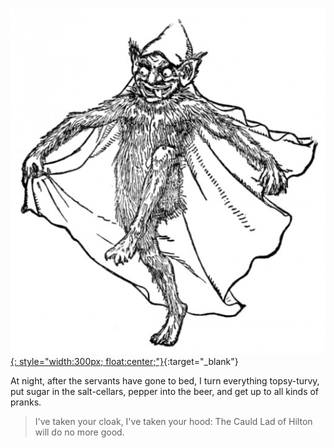 [![alt text](/images/Goblin_illustration_from_19th_century.jpg){: style="width:300px; float:center;"}](https://mythus.fandom.com/wiki/Goblin){:target="_blank"}

At night, after the servants have gone to bed, I turn everything topsy-turvy, put sugar in the salt-cellars, pepper into the beer, and get up to all kinds of pranks.

>I've taken your cloak, I've taken your hood: The Cauld Lad of Hilton will do no more good.
